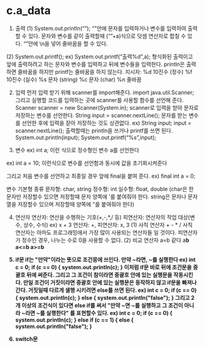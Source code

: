 # c.a_data
1. 출력
(1) System.out.println(“”);
“”안에 문자를 입력하거나 변수를 입력하여 출력할 수 있다.
문자와 변수를 같이 출력할때 (“”+a)식으로 덧셈 연산자로 합칠 수 있다.
“”안에 \n을 넣어 줄바꿈을 할 수 있다.

(2) System.out.printf();
ex) System.out.printf(“출력%d”,a);
형식화된 출력이고 앞에 출력하려고 하는 문자와 변수를 입력하고 뒤에 변수들을 입력한다.
println은 출력하면 줄바꿈을 하지만 printf는 줄바꿈을 하지 않는다.
지시자:
%d 10진수 (정수)
%f 10진수 (실수)
%s 문자 (string)
%c 문자 (char)
%n 줄바꿈

2. 입력
먼저 입력 받기 위해 scanner를 import해준다.
import java.util.Scanner;
그리고 실행할 코드를 입력하는 곳에 scanner를 사용할 함수를 선언해 준다.
Scanner scanner = new Scanner(System.in);
scanner로 입력을 받아 문자로 저장하는 변수를 선언한다.
String input = scanner.nextLine();
문자를 받는 변수를 선언한 후에 입력을 잗아 저장하는 것도 상관없다.
ex)
String input;
input = scanner.nextLine();
출력할때는 println을 쓰거나 printf를 쓰면 된다.
System.out.println(input);
System.out.printf(“%s”,input);

3. 변수
ex) int a;
이런 식으로 정수형인 변수 a를 선언한다

ex) int a = 10;
이런식으로 변수를 선언함과 동시에 값을 초기화시켜준다

그리고 처음 변수를 선언하고 최종일 경우 앞에 final을 붙여 준다.
ex) final int a = 0;

변수 기본형 종류
문자형: char, string
정수형: int
실수형: float, double
(char은 한 문자만 저장할수 있으면 저장할때 문자 양쪽에 '를 붙여줘야 한다. string은 문자나 문자열을 저장할수 있으며 저장할때 양쪽에 "를 붙여줘야 한다)

4. 연산자
연산자: 연산을 수행하는 기호(+,-,*,/ 등)
피연산자: 연산자의 작업 대상(변수, 상수, 수식)
ex) x + 3
연산자: +, 피연산자: x, 3
(1) 사칙 연산자 + - * /
사칙 연산자는 아마도 프로그래밍에서 가장 많이 사용되는 연산자들 일 것이다. 피연산자가 정수인 경우, 나누는 수로 0을 사용할 수 없다.
(2) 비교 연산자
a=b 같다
a<b
a>b
a<=b
a>=b

5. if문
if는 "만약"이라는 뜻으로 조건뭉에 쓰인다.
만약 ~라면, ~를 실행한다
ex)
int c = 0;
if (c == 0) {
  system.out.println(c);
}
이처럼 if문 바로 뒤에 조건문을 중괄호 뒤에 써준다.
그리고 그 조건이 참이라면 중괄호 안에 있는 실행문을 작동시킨다.
만일 조건이 거짓이라면 중괄호 안에 있는 실행문은 동작하지 않고 if문을 빠져나간다.
거짓일때 다르게 샐행 시키려면 else를 쓰면 된다.
ex)
int c = 0;
if (c == 0) {
  system.out.println(c);
}
else {
  system.out.println("false");
}
그리고 2개 이상의 조건식이 있다면 else if를 써서 "만약 ~면 ~를 실행하고 그 조건이 아니라 ~라면 ~를 실행한다" 를 표현할수 있다.
ex)
int c = 0;
if (c == 0) {
  system.out.println(c);
}
else if (c == 1) {
else {
  system.out.println("false");
}

6. switch문
